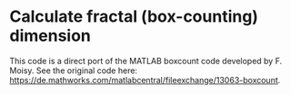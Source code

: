 # Calculate fractal (box-counting) dimension

This code is a direct port of the MATLAB boxcount code developed by F. Moisy. See the original code here: https://de.mathworks.com/matlabcentral/fileexchange/13063-boxcount.


